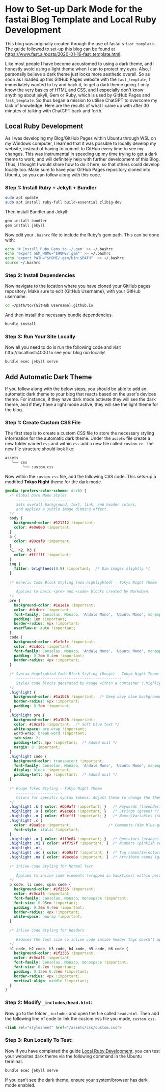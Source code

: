 # How to Set-up Dark Mode for the fastai Blog Template and Local Ruby Development

This blog was originally created through the use of fastai's ``fast_template``. The guide followed to set-up this blog can be found at https://www.fast.ai/posts/2020-01-16-fast_template.html.

Like most people I have become accustomed to using a dark theme, and I honestly avoid using a light theme when I can to protect my eyes. Also, I personally believe a dark theme just looks more aesthetic overall. So as soon as I loaded up this GitHub Pages website with the ``fast_template``, I immediately wanted to try and hack it, to get a dark theme going. I only know the very basics of HTML and CSS, and I especially don't know anything about jekyll, Gem or Ruby, which is used by GitHub Pages and ``fast_template``. So thus began a mission to utilise ChatGPT to overcome my lack of knowledge. Here are the results of what I came up with after 30 minutes of talking with ChatGPT back and forth.

## Local Ruby Development

As I was developing my Blog/GitHub Pages within Ubuntu through WSL on my Windows computer, I learned that it was possible to locally develop my website, instead of having to commit to GitHub every time to see my changes. This was instrumental in speeding up my time trying to get a dark theme to work, and will definitely help with further development of this Blog. Thus, I thought I would share how to do it here, so that others could develop locally too. Make sure to have your GitHub Pages repository cloned into Ubuntu, so you can follow along with this code. 

### Step 1: Install Ruby + Jekyll + Bundler

```bash
sudo apt update
sudo apt install ruby-full build-essential zlib1g-dev
```

Then install Bundler and Jekyll:

```bash
gem install bundler
gem install jekyll
```

Now edit your `.bashrc` file to include the Ruby's gem path. This can be done with: 

```bash
echo '# Install Ruby Gems to ~/.gem' >> ~/.bashrc
echo 'export GEM_HOME="$HOME/.gem"' >> ~/.bashrc
echo 'export PATH="$HOME/.gem/bin:$PATH"' >> ~/.bashrc
source ~/.bashrc
```

### Step 2: Install Dependencies

Now navigate to the location where you have cloned your GitHub pages repository. Make sure to edit {GitHub Username}, with your GitHub username.

```bash
cd ~/path/to/{GitHub Username}.github.io
```

And then install the necessary bundle dependencies. 

```bash
bundle install
```

### Step 3: Run Your Site Locally

Now all you need to do is run the following code and visit http://localhost:4000 to see your blog run locally!

```bash
bundle exec jekyll serve
```

## Add Automatic Dark Theme

If you follow along with the below steps, you should be able to add an automatic dark theme to your blog that reacts based on the user's devices theme. For instance, if they have dark mode activate they will see the dark theme, and if they have a light mode active, they will see the light theme for the blog.

### Step 1: Create Custom CSS File

The first step is to create a custom CSS file to store the necessary styling information for the automatic dark theme. Under the `assets` file create a new folder named `css` and within `css` add a new file called `custom.cc`. The new file structure should look like:

```bash
assets
   └── css
        └── custom.css
```

Now within the `custom.css` file, add the following CSS code. This sets-up a modified **Tokyo Night** theme for the dark mode.

```css
@media (prefers-color-scheme: dark) {
  /* Global Dark Mode Styles
     -------------------------
     Sets overall background, text, link, and header colors,
     and applies a subtle image dimming effect.
  */
  body {
    background-color: #121212 !important;
    color: #e0e0e0 !important;
  }
  a {
    color: #90caf9 !important;
  }
  h1, h2, h3 {
    color: #ffffff !important;
  }
  img {
    filter: brightness(0.9) !important;  /* Dim images slightly */
  }
  
  /* Generic Code Block Styling (non-highlighted) - Tokyo Night Theme
     -----------------------------------------------
     Applies to basic <pre> and <code> blocks created by Markdown.
  */
  pre {
    background-color: #1e1e1e !important;
    color: #dcdcdc !important;
    font-family: Consolas, Monaco, 'Andale Mono', 'Ubuntu Mono', monospace !important;
    padding: 1em !important;
    border-radius: 6px !important;
    overflow-x: auto !important;
  }
  code {
    background-color: #1e1e1e !important;
    color: #dcdcdc !important;
    font-family: Consolas, Monaco, 'Andale Mono', 'Ubuntu Mono', monospace !important;
    padding: 0.2em 0.4em !important;
    border-radius: 4px !important;
  }
  
  /* Syntax-Highlighted Code Block Styling (Rouge) - Tokyo Night Theme
     ------------------------------------------------
     Styles code blocks generated by Rouge within a container (.highlight).
  */
  .highlight {
    background-color: #1a1b26 !important;  /* Deep navy blue background */
    border-radius: 6px !important;
    padding: 0.5em !important;
  }
  .highlight pre {
    background-color: #1a1b26 !important;
    color: #c0caf5 !important;  /* Soft blue text */
    white-space: pre-wrap !important;
    word-wrap: break-word !important;
    tab-size: 2;
    padding-left: 5px !important;  /* Added unit */
    margin: 0 !important;
  }
  .highlight code {
    background-color: transparent !important;
    font-family: Consolas, Monaco, 'Andale Mono', 'Ubuntu Mono', monospace !important;
    display: block !important;
    padding-left: 5px !important;  /* Added unit */
  }
  
  /* Rouge Token Styling - Tokyo Night Theme
     ---------------------
     Colors for specific syntax tokens. Adjust these to change the theme’s look.
  */
  .highlight .k { color: #bb9af7 !important; }   /* Keywords (lavender) */
  .highlight .s { color: #9ece6a !important; }   /* Strings (green) */
  .highlight .n { color: #7dcfff !important; }   /* Names/Variables (sky blue) */
  .highlight .c {
    color: #9aa5ce !important;                 /* Comments (dim blue-gray) */
    font-style: italic !important;
  }
  .highlight .o { color: #ff9e64 !important; }   /* Operators (orange) */
  .highlight .mi { color: #ff757f !important; }  /* Numbers (pinkish red) */
  .highlight .nt,
  .highlight .nc { color: #bb9af7 !important; }  /* Tag names/Selectors (lavender) */
  .highlight .na { color: #9ece6a !important; }  /* Attribute names (green) */
  
  /* Inline Code Styling for Normal Text
     -------------------------------------
     Applies to inline code elements (wrapped in backticks) within paragraphs, lists, and spans.
  */
  p code, li code, span code {
    background-color: #1f2335 !important;
    color: #c0caf5 !important;
    font-family: Consolas, Monaco, monospace !important;
    font-size: 0.95em !important;
    padding: 0.2em 0.4em !important;
    border-radius: 4px !important;
    white-space: nowrap !important;
  }
  
  /* Inline Code Styling for Headers
     ---------------------------------
     Reduces the font size so inline code inside header tags doesn’t appear oversized.
  */
  h1 code, h2 code, h3 code, h4 code, h5 code, h6 code {
    background-color: #1f2335 !important;
    color: #c0caf5 !important;
    font-family: Consolas, Monaco, monospace !important;
    font-size: 0.7em !important;
    padding: 0.15em 0.35em !important;
    border-radius: 4px !important;
    vertical-align: middle !important;
  }
}

```

### Step 2: Modify `_includes/head.html`:

Now go to the folder `_includes` and open the file called `head.html`. Then add the following line of code to link the custom css file you made, `custom.css`. 

```html
<link rel="stylesheet" href="/assets/css/custom.css">
```

### Step 3: Run Locally To Test:

Now if you have completed the guide [Local Ruby Development](#local-ruby-development), you can test your websites dark theme via the following command in the Ubuntu terminal.

```bash
bundle exec jekyll serve
```

If you can't see the dark theme, ensure your system/browser has dark mode enabled.
